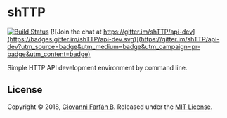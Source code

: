 # shTTP

[![Build Status](https://travis-ci.org/gfarfanb/shTTP.svg?branch=master)](https://travis-ci.org/gfarfanb/shTTP)
[![Join the chat at https://gitter.im/shTTP/api-dev](https://badges.gitter.im/shTTP/api-dev.svg)](https://gitter.im/shTTP/api-dev?utm_source=badge&utm_medium=badge&utm_campaign=pr-badge&utm_content=badge)

Simple HTTP API development environment by command line.

## License

Copyright © 2018, [Giovanni Farfán B](https://github.com/gfarfanb). Released under the 
[MIT License](https://opensource.org/licenses/MIT).
